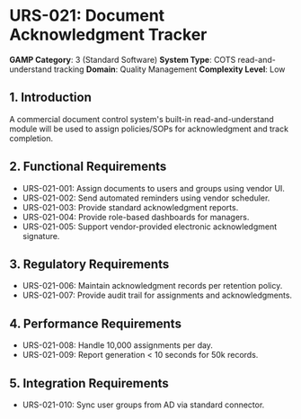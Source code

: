 # URS-021: Document Acknowledgment Tracker
**GAMP Category**: 3 (Standard Software)
**System Type**: COTS read-and-understand tracking
**Domain**: Quality Management
**Complexity Level**: Low

## 1. Introduction
A commercial document control system's built-in read-and-understand module will be used to assign policies/SOPs for acknowledgment and track completion.

## 2. Functional Requirements
- URS-021-001: Assign documents to users and groups using vendor UI.
- URS-021-002: Send automated reminders using vendor scheduler.
- URS-021-003: Provide standard acknowledgment reports.
- URS-021-004: Provide role-based dashboards for managers.
- URS-021-005: Support vendor-provided electronic acknowledgment signature.

## 3. Regulatory Requirements
- URS-021-006: Maintain acknowledgment records per retention policy.
- URS-021-007: Provide audit trail for assignments and acknowledgments.

## 4. Performance Requirements
- URS-021-008: Handle 10,000 assignments per day.
- URS-021-009: Report generation < 10 seconds for 50k records.

## 5. Integration Requirements
- URS-021-010: Sync user groups from AD via standard connector.
